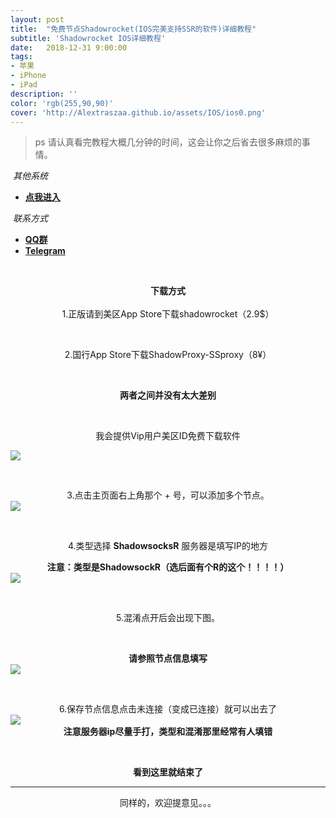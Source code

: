 ```yaml
---
layout: post
title:  "免费节点Shadowrocket(IOS完美支持SSR的软件)详细教程"
subtitle: 'Shadowrocket IOS详细教程'
date:   2018-12-31 9:00:00
tags:
- 苹果
- iPhone
- iPad
description: ''
color: 'rgb(255,90,90)'
cover: 'http://Alextraszaa.github.io/assets/IOS/ios0.png'
---
```


> ps 请认真看完教程大概几分钟的时间，这会让你之后省去很多麻烦的事情。

​	*其他系统*
- [**点我进入**](http://Alextraszaa.github.io)

​	*联系方式*
- [**QQ群**](http://jq.qq.com/?_wv=1027&k=5OQEbpK)
- [**Telegram**](http://t.me/joinchat/LnV6-RBdkQn2ghSc7E_K2w)

​     **<center>下载方式</center>**
​    <center>1.正版请到美区App Store下载shadowrocket（2.9$）</center>

​    <center>2.国行App Store下载ShadowProxy-SSproxy（8¥）</center>

​     **<center>两者之间并没有太大差别</center>**


​    <center>我会提供Vip用户美区ID免费下载软件</center>

![](http://Alextraszaa.github.io/assets/IOS/ios0.png)

​    <center>3.点击主页面右上角那个 + 号，可以添加多个节点。</center>
![](http://Alextraszaa.github.io/assets/IOS/ios1.png)

​   <center>4.类型选择 **ShadowsocksR** 服务器是填写IP的地方</center>

**<center>注意：类型是ShadowsockR（选后面有个R的这个！！！！）</center>**
![](http://Alextraszaa.github.io/assets/IOS/ios2.png)

​   <center>5.混淆点开后会出现下图。</center>

​   <center>**请参照节点信息填写**</center>
![](http://Alextraszaa.github.io/assets/IOS/ios3.png)

​	<center>6.保存节点信息点击未连接（变成已连接）就可以出去了</center>
![](http://Alextraszaa.github.io/assets/IOS/ios4.png)
**<center>注意服务器ip尽量手打，类型和混淆那里经常有人填错</center>**

​	**<center>看到这里就结束了</center>**


----



<center>同样的，欢迎提意见。。。</center>
